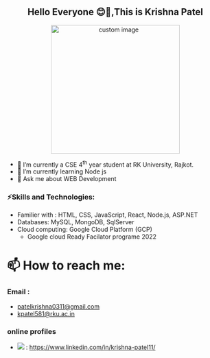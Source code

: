 # <h2 align="center"> Hello Everyone 😊👋,This is Krishna Patel </h2>
<p align="center">
  <img src="https://user-images.githubusercontent.com/90965107/216408397-75ddead8-76a3-4c96-8d42-ec15befe01c8.gif" height="300px" width="300px" alt="custom image"/>
</p>

<!--
**NIRAV-PATEL-15/NIRAV-PATEL-15** is a ✨ _special_ ✨ repository because its `README.md` (this file) appears on your GitHub profile.
-->
<!--
Here are some ideas to get you started:
-->
- 🔭 I’m currently a CSE 4<sup>th</sup> year student at RK University, Rajkot. 
- 🌱 I’m currently learning Node js
- 💬 Ask me about WEB Development
### ⚡Skills and Technologies:
+ Familier with : HTML, CSS, JavaScript, React, Node.js, ASP.NET
+ Databases: MySQL, MongoDB, SqlServer
+ Cloud computing:  Google Cloud Platform (GCP) 
  - Google cloud Ready Facilator programe 2022

# 📫 How to reach me: 
### Email : 
- patelkrishna0311@gmail.com
- kpatel581@rku.ac.in
### online profiles
- <img src="https://img.shields.io/badge/LinkedIn-0077B5?style=for-the-badge&logo=linkedin&logoColor=white" /> : https://www.linkedin.com/in/krishna-patel11/


